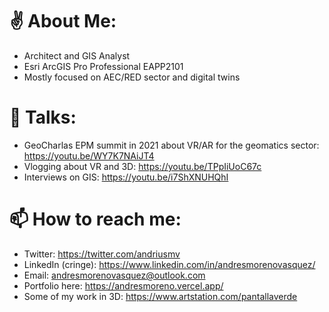 # ✌️ About Me:
- Architect and GIS Analyst
- Esri ArcGIS Pro Professional EAPP2101
- Mostly focused on AEC/RED sector and digital twins

# 📼 Talks:
- GeoCharlas EPM summit in 2021 about VR/AR for the geomatics sector: https://youtu.be/WY7K7NAiJT4
- Vlogging about VR and 3D: https://youtu.be/TPpIiUoC67c
- Interviews on GIS: https://youtu.be/i7ShXNUHQhI

# 📫 How to reach me:
- Twitter: https://twitter.com/andriusmv
- LinkedIn (cringe): https://www.linkedin.com/in/andresmorenovasquez/
- Email: andresmorenovasquez@outlook.com
- Portfolio here: https://andresmoreno.vercel.app/
- Some of my work in 3D: https://www.artstation.com/pantallaverde

<!---
andriusmv/andriusmv is a ✨ special ✨ repository because its `README.md` (this file) appears on your GitHub profile.
You can click the Preview link to take a look at your changes.
--->
